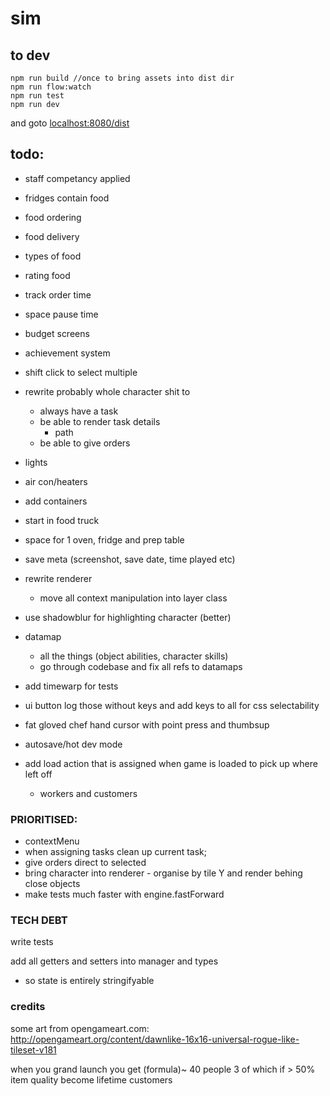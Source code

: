 # sim

## to dev

```
npm run build //once to bring assets into dist dir
npm run flow:watch
npm run test
npm run dev
```
and goto [localhost:8080/dist](http://localhost:8080/dist)


## todo:

 - staff competancy applied
 - fridges contain food
 - food ordering
 - food delivery
 - types of food
 - rating food
 - track order time
 - space pause time
 - budget screens
 - achievement system
 - shift click to select multiple
 - rewrite probably whole character shit to 
    - always have a task
    - be able to render task details
      - path
    - be able to give orders

 - lights 
 - air con/heaters
 - add containers

 - start in food truck
 - space for 1 oven, fridge and prep table
 - save meta (screenshot, save date, time played etc)
 - rewrite renderer
    - move all context manipulation into layer class
 - use shadowblur for highlighting character (better)

 - datamap
   - all the things (object abilities, character skills)
   - go through codebase and fix all refs to datamaps

 - add timewarp for tests

 - ui button log those without keys and add keys to all for css selectability

 - fat gloved chef hand cursor with point press and thumbsup

 - autosave/hot dev mode

 - add load action that is assigned when game is loaded to pick up where left off
    - workers and customers

### PRIORITISED:
 - contextMenu
 - when assigning tasks clean up current task;
 - give orders direct to selected
 - bring character into renderer - organise by tile Y and render behing close objects
 - make tests much faster with engine.fastForward

### TECH DEBT

write tests

 add all getters and setters into manager and types
  - so state is entirely stringifyable


### credits

some art from opengameart.com:
http://opengameart.org/content/dawnlike-16x16-universal-rogue-like-tileset-v181


when you grand launch you get (formula)~ 40 people 
3 of which if > 50% item quality become lifetime customers
